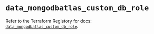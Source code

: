 # `data_mongodbatlas_custom_db_role`

Refer to the Terraform Registory for docs: [`data_mongodbatlas_custom_db_role`](https://registry.terraform.io/providers/mongodb/mongodbatlas/1.10.2/docs/data-sources/custom_db_role).
